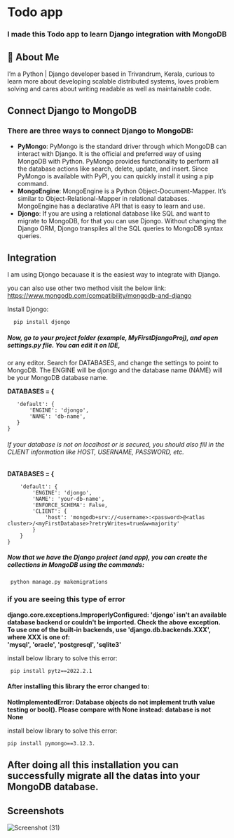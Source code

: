 
# Todo app
 ### I made this Todo app to learn Django integration with MongoDB




## 🚀 About Me
I’m a Python | Django developer based in Trivandrum, Kerala, curious to learn more about developing scalable distributed systems, loves problem solving and cares about writing readable as well as maintainable code.


## Connect Django to MongoDB

 ### There are three ways to connect Django to MongoDB:
-  **PyMongo**: PyMongo is the standard driver through which MongoDB can interact with Django.
     It is the official and preferred way of using MongoDB with Python. PyMongo provides functionality 
     to perform all the database actions like search, delete, update, and insert. Since PyMongo is available with PyPI,
     you can quickly install it using a pip command.
- **MongoEngine**: MongoEngine is a Python Object-Document-Mapper. It’s similar to Object-Relational-Mapper
  in relational databases. MongoEngine has a declarative API that is easy to learn and use.
- **Djongo**: If you are using a relational database like SQL and want to migrate to MongoDB, 
   for that you can use Djongo. Without changing the Django ORM, Djongo transpiles all the
   SQL queries to MongoDB syntax queries.
## Integration
I am using Djongo becauase it is the easiest way to integrate with Django.

you can also use other two method visit the below link:
https://www.mongodb.com/compatibility/mongodb-and-django

 Install Djongo:

      pip install djongo

##### Now, go to your project folder (example, MyFirstDjangoProj), and open settings.py file. You can edit it on   IDE,
or any editor. Search for DATABASES, and change the settings to point to MongoDB. The ENGINE will be djongo and the database name (NAME)
will be your MongoDB database name.

**DATABASES = {**

       'default': {
           'ENGINE': 'djongo',
           'NAME': 'db-name',
       }
    }

###### If your database is not on localhost or is secured, you should also fill in the CLIENT information like HOST, USERNAME, PASSWORD, etc.


**DATABASES = {**

        'default': {
            'ENGINE': 'djongo',
            'NAME': 'your-db-name',
            'ENFORCE_SCHEMA': False,
            'CLIENT': {
                'host': 'mongodb+srv://<username>:<password>@<atlas cluster>/<myFirstDatabase>?retryWrites=true&w=majority'
            }  
        }
    }

##### Now that we have the Django project (and app), you can create the collections in MongoDB using the commands:

     python manage.py makemigrations

### if you are seeing this type of error

**django.core.exceptions.ImproperlyConfigured: 'djongo' isn't an available database backend or couldn't be imported. Check the above exception.
To use one of the built-in backends, use 'django.db.backends.XXX', where XXX is one of:\
'mysql', 'oracle', 'postgresql', 'sqlite3'**

install below library to solve this error:

     pip install pytz==2022.2.1   


#### After installing this library the error changed to:
**NotImplementedError: Database objects do not implement truth value testing or bool(). Please compare with None instead: database is not None**

install below library to solve this error:

    pip install pymongo==3.12.3.  

## After doing all this installation you can successfully migrate all the datas into your MongoDB database.
## Screenshots



![Screenshot (31)](https://user-images.githubusercontent.com/105106551/191688527-c6294ef5-7d51-4c11-ba5f-f51b96e0037d.png)

